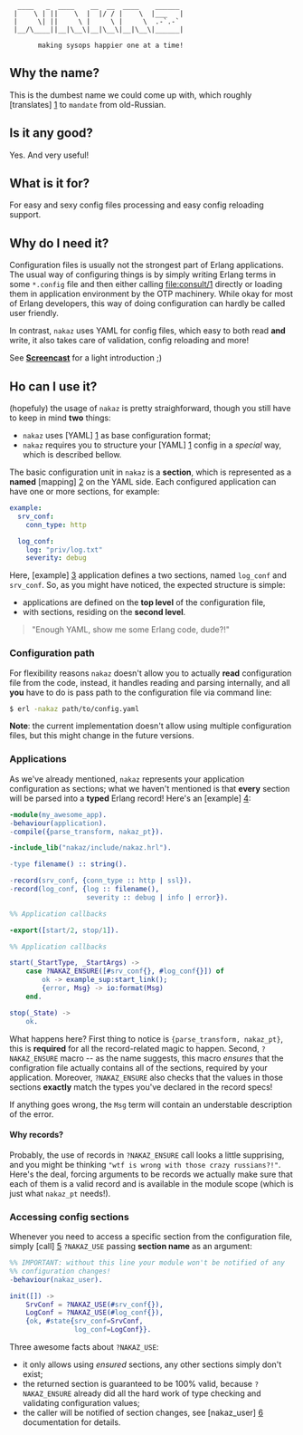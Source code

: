       ____   _  ____    __  __  ____    ______
     |    \ | ||    \  |  |/ / |    \  |___   |
     |     \| ||     \ |     \ |     \  .-`.-`
     |__/\____||__|\__\|__|\__\|__|\__\|______|

           making sysops happier one at a time!

Why the name?
-------------

This is the dumbest name we could come up with, which roughly
[translates] [1] to `mandate` from old-Russian.

[1]: http://translate.google.com/#ru|en|%D0%BD%D0%B0%D0%BA%D0%B0%D0%B7

Is it any good?
---------------

Yes. And very useful!

What is it for?
---------------

For easy and sexy config files processing and easy config reloading support.

Why do I need it?
-----------------

Configuration files is usually not the strongest part of Erlang
applications. The usual way of configuring things is by simply writing
Erlang terms in some `*.config` file and then either calling
[file:consult/1](http://www.erlang.org/doc/man/file.html#consult-1)
directly or loading them in application environment by the OTP machinery.
While okay for most of Erlang developers, this way of doing configuration
can hardly be called user friendly.

In contrast, `nakaz` uses YAML for config files, which easy to both
read **and**  write, it also takes care of validation, config reloading
and more!

See [**Screencast**](http://tiny.cc/nakaz) for a light introduction ;)

Ho can I use it?
----------------

(hopefuly) the usage of `nakaz` is pretty straighforward, though you
still have to keep in mind **two** things:

* `nakaz` uses [YAML] [1] as base configuration format;
* `nakaz` requires you to structure your [YAML] [1] config in a *special*
  way, which is described bellow.

The basic configuration unit in `nakaz` is a **section**, which is
represented as a **named** [mapping] [2] on the YAML side. Each
configured application can have one or more sections, for example:

```yaml
example:
  srv_conf:
    conn_type: http

  log_conf:
    log: "priv/log.txt"
    severity: debug

```

Here, [example] [3] application defines a two sections, named
`log_conf` and `srv_conf`. So, as you might have noticed, the
expected structure is simple:

* applications are defined on the **top level** of the configuration file,
* with sections, residing on the **second level**.

> "Enough YAML, show me some Erlang code, dude?!"

### Configuration path

For flexibility reasons `nakaz` doesn't allow you to actually **read**
configuration file from the code, instead, it handles reading and
parsing internally, and all **you** have to do is pass path to the
configuration file via command line:

```bash
$ erl -nakaz path/to/config.yaml
```

**Note**: the current implementation doesn't allow using multiple
configuration files, but this might change in the future versions.

### Applications

As we've already mentioned, `nakaz` represents your application
configuration as sections; what we haven't mentioned is that **every**
section will be parsed into a **typed** Erlang record! Here's an
[example] [4]:

```erlang
-module(my_awesome_app).
-behaviour(application).
-compile({parse_transform, nakaz_pt}).

-include_lib("nakaz/include/nakaz.hrl").

-type filename() :: string().

-record(srv_conf, {conn_type :: http | ssl}).
-record(log_conf, {log :: filename(),
                   severity :: debug | info | error}).

%% Application callbacks

-export([start/2, stop/1]).

%% Application callbacks

start(_StartType, _StartArgs) ->
    case ?NAKAZ_ENSURE([#srv_conf{}, #log_conf{}]) of
        ok -> example_sup:start_link();
        {error, Msg} -> io:format(Msg)
    end.

stop(_State) ->
    ok.
```

What happens here? First thing to notice is `{parse_transform, nakaz_pt}`,
this is **required** for all the record-related magic to happen. Second,
`?NAKAZ_ENSURE` macro -- as the name suggests, this macro *ensures*
that the configration file actually contains all of the sections, required
by your application. Moreover, `?NAKAZ_ENSURE` also checks that the
values in those sections **exactly** match the types you've declared in
the record specs!

If anything goes wrong, the `Msg` term will contain an understable
description of the error.

#### Why records?

Probably, the use of records in `?NAKAZ_ENSURE` call looks a little
supprising, and you might be thinking
`"wtf is wrong with those crazy russians?!"`. Here's the deal, forcing
arguments to be records we actually make sure that each of them is
a valid record and is available in the module scope (which is just what
`nakaz_pt` needs!).

[1]: http://www.yaml.org
[2]: http://en.wikipedia.org/wiki/YAML#Associative_arrays
[3]: https://github.com/Spawnfest2012/holybrolly-nakaz/blob/master/example/priv/conf.yaml
[4]: https://github.com/Spawnfest2012/holybrolly-nakaz/blob/master/example/src/example_app.erl

### Accessing config sections

Whenever you need to access a specific section from the configuration
file, simply [call] [5] `?NAKAZ_USE` passing **section name** as an
argument:

```erlang
%% IMPORTANT: without this line your module won't be notified of any
%% configuration changes!
-behaviour(nakaz_user).

init([]) ->
    SrvConf = ?NAKAZ_USE(#srv_conf{}),
    LogConf = ?NAKAZ_USE(#log_conf{}),
    {ok, #state{srv_conf=SrvConf,
                log_conf=LogConf}}.
```

Three awesome facts about `?NAKAZ_USE`:

* it only allows using *ensured* sections, any other sections simply
  don't exist;
* the returned section is guaranteed to be 100% valid, because
  `?NAKAZ_ENSURE` already did all the hard work of type checking and
  validating configuration values;
* the caller will be notified of section changes, see [nakaz_user] [6]
  documentation for details.

[5]: https://github.com/Spawnfest2012/holybrolly-nakaz/blob/master/example/src/example_srv.erl#L38
[6]: https://github.com/Spawnfest2012/holybrolly-nakaz/blob/master/src/nakaz_user.erl

